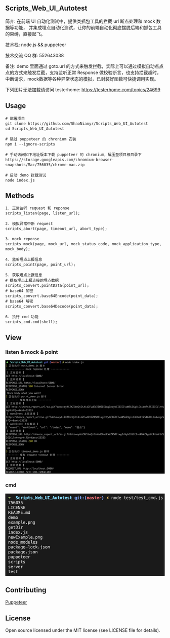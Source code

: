 ## Scripts_Web_UI_Autotest

简介: 在前端 UI 自动化测试中，提供类抓包工具的拦截 url 断点处理和 mock 数据等功能， 并集成埋点自动化测试，让你的前端自动化彻底摆脱后端和抓包工具的束缚，直接起飞。

技术栈: node.js && puppeteer

技术交流 QQ 群: 552643038

备注: demo 里面通过 goto.url 的方式来触发拦截，实际上可以通过模拟自动点点点的方式来触发拦截，支持监听正常 Response 做校验断言，也支持拦截超时，中断请求，mock数据等各种异常状态的模拟，已封装好函数可快捷调用实现。

下列图片无法加载请访问 testerhome: https://testerhome.com/topics/24699

## Usage

```
# 部署项目
git clone https://github.com/ShaoNianyr/Scripts_Web_UI_Autotest
cd Scripts_Web_UI_Autotest

# 跳过 puppeteer 的 chronium 安装
npm i --ignore-scripts

# 手动访问如下地址版本下载 puppeteer 的 chronium，解压至项目根目录下
https://storage.googleapis.com/chromium-browser-snapshots/Mac/756035/chrome-mac.zip

# 启动 demo 拦截测试
node index.js
```

## Methods

```
1. 正常监听 request 和 reponse
scripts_listen(page, listen_url);

2. 模拟异常中断 request
scripts_abort(page, timeout_url, abort_type);

3. mock reponse
scripts_mock(page, mock_url, mock_status_code, mock_application_type, mock_body);

4. 监听埋点上报信息
scripts_point(page, point_url);

5. 获取埋点上报信息
# 提取埋点上报连接的埋点数据
scripts_convert.pointData(point_url);
# base64 加密
scripts_convert.base64Encode(point_data);
# base64 解密
scripts_convert.base64Decode(point_data);

6. 执行 cmd 功能
scripts_cmd.cmd(shell);
```

## View

### listen & mock & point

![newExample2](newExample2.png)

### cmd

![cmdExample](cmdExample.png)

## Contributing

[Puppeteer](https://github.com/puppeteer/puppeteer)

## License

Open source licensed under the MIT license (see LICENSE file for details).
